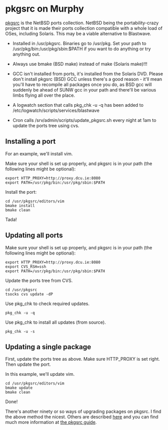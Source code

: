 # pkgsrc on Murphy

[pkgsrc](http://www.netbsd.org/docs/pkgsrc/) is the NetBSD ports collection. NetBSD being the portability-crazy project that it is made their ports collection compatible with a whole load of OSes, including Solaris. This may be a viable alternative to Blastwave.


*  Installed in /usr/pkgsrc. Binaries go to /usr/pkg. Set your path to /usr/pkg/bin:/usr/pkg/sbin:$PATH if you want to do anything or try anything out.

*  Always use bmake (BSD make) instead of make (Solaris make)!!!

*  GCC isn't installed from ports, it's installed from the Solaris DVD. Please don't install pkgsrc (BSD) GCC unless there's a good reason - it'll mean you'll have to recompile all packages once you do, as BSD gcc will suddenly be ahead of SUNW gcc in your path and there'll be various limbs flying all over the place.

*  A logwatch section that calls pkg_chk -u -q has been added to /etc/logwatch/scripts/services/blastwave

*  Cron calls /srv/admin/scripts/update_pkgsrc.sh every night at 1am to update the ports tree using cvs.

## Installing a port

For an example, we'll install vim.

Make sure your shell is set up properly, and pkgsrc is in your path (the following lines might be optional):

    export HTTP_PROXY=http://proxy.dcu.ie:8080
    export PATH=/usr/pkg/bin:/usr/pkg/sbin:$PATH

Install the port:

    cd /usr/pkgsrc/editors/vim
    bmake install
    bmake clean

Tada!

## Updating all ports

Make sure your shell is set up properly, and pkgsrc is in your path (the following lines might be optional):

    export HTTP_PROXY=http://proxy.dcu.ie:8080
    export CVS_RSH=ssh
    export PATH=/usr/pkg/bin:/usr/pkg/sbin:$PATH

Update the ports tree from CVS.

    cd /usr/pkgsrc
    tsocks cvs update -dP

Use pkg_chk to check required updates.

    pkg_chk -u -q

Use pkg_chk to install all updates (from source).

    pkg_chk -u -s


## Updating a single package

First, update the ports tree as above. Make sure HTTP_PROXY is set right. Then update the port.

In this example, we'll update vim.

    cd /usr/pkgsrc/editors/vim
    bmake update
    bmake clean

Done!

There's another ninety or so ways of upgrading packages on pkgsrc. I find the above method the nicest. Others are described [here](http://wiki.netbsd.se/How_to_upgrade_packages) and you can find much more information at [the pkgsrc guide](http://www.netbsd.org/docs/pkgsrc/).
